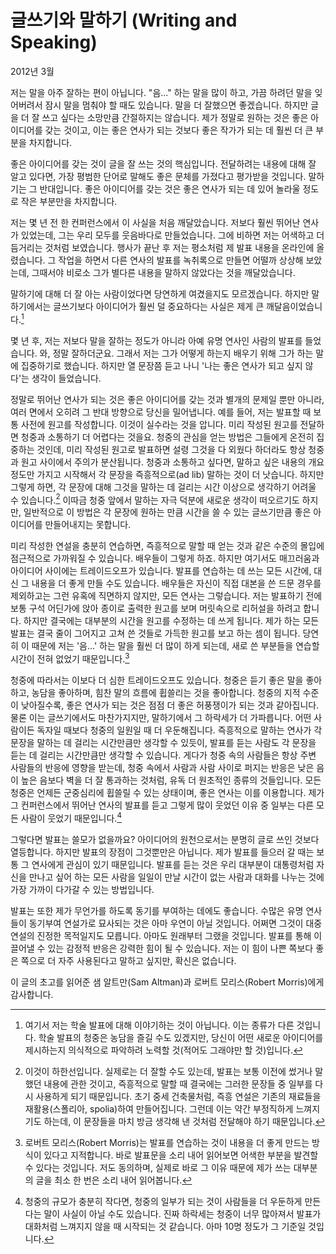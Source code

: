 # 글쓰기와 말하기 (Writing and Speaking)

2012년 3월

저는 말을 아주 잘하는 편이 아닙니다. "음..." 하는 말을 많이 하고, 가끔 하려던 말을 잊어버려서 잠시 말을 멈춰야 할 때도 있습니다. 말을 더 잘했으면 좋겠습니다. 하지만 글을 더 잘 쓰고 싶다는 소망만큼 간절하지는 않습니다. 제가 정말로 원하는 것은 좋은 아이디어를 갖는 것이고, 이는 좋은 연사가 되는 것보다 좋은 작가가 되는 데 훨씬 더 큰 부분을 차지합니다.

좋은 아이디어를 갖는 것이 글을 잘 쓰는 것의 핵심입니다. 전달하려는 내용에 대해 잘 알고 있다면, 가장 평범한 단어로 말해도 좋은 문체를 가졌다고 평가받을 것입니다. 말하기는 그 반대입니다. 좋은 아이디어를 갖는 것은 좋은 연사가 되는 데 있어 놀라울 정도로 작은 부분만을 차지합니다.

저는 몇 년 전 한 컨퍼런스에서 이 사실을 처음 깨달았습니다. 저보다 훨씬 뛰어난 연사가 있었는데, 그는 우리 모두를 웃음바다로 만들었습니다. 그에 비하면 저는 어색하고 더듬거리는 것처럼 보였습니다. 행사가 끝난 후 저는 평소처럼 제 발표 내용을 온라인에 올렸습니다. 그 작업을 하면서 다른 연사의 발표를 녹취록으로 만들면 어떨까 상상해 보았는데, 그때서야 비로소 그가 별다른 내용을 말하지 않았다는 것을 깨달았습니다.

말하기에 대해 더 잘 아는 사람이었다면 당연하게 여겼을지도 모르겠습니다. 하지만 말하기에서는 글쓰기보다 아이디어가 훨씬 덜 중요하다는 사실은 제게 큰 깨달음이었습니다.[^1]

몇 년 후, 저는 저보다 말을 잘하는 정도가 아니라 아예 유명 연사인 사람의 발표를 들었습니다. 와, 정말 잘하더군요. 그래서 저는 그가 어떻게 하는지 배우기 위해 그가 하는 말에 집중하기로 했습니다. 하지만 열 문장쯤 듣고 나니 '나는 좋은 연사가 되고 싶지 않다'는 생각이 들었습니다.

정말로 뛰어난 연사가 되는 것은 좋은 아이디어를 갖는 것과 별개의 문제일 뿐만 아니라, 여러 면에서 오히려 그 반대 방향으로 당신을 밀어냅니다. 예를 들어, 저는 발표할 때 보통 사전에 원고를 작성합니다. 이것이 실수라는 것을 압니다. 미리 작성된 원고를 전달하면 청중과 소통하기 더 어렵다는 것을요. 청중의 관심을 얻는 방법은 그들에게 온전히 집중하는 것인데, 미리 작성된 원고로 발표하면 설령 그것을 다 외웠다 하더라도 항상 청중과 원고 사이에서 주의가 분산됩니다. 청중과 소통하고 싶다면, 말하고 싶은 내용의 개요 정도만 가지고 시작해서 각 문장을 즉흥적으로(ad lib) 말하는 것이 더 낫습니다. 하지만 그렇게 하면, 각 문장에 대해 그것을 말하는 데 걸리는 시간 이상으로 생각하기 어려울 수 있습니다.[^2] 이따금 청중 앞에서 말하는 자극 덕분에 새로운 생각이 떠오르기도 하지만, 일반적으로 이 방법은 각 문장에 원하는 만큼 시간을 쓸 수 있는 글쓰기만큼 좋은 아이디어를 만들어내지는 못합니다.

미리 작성한 연설을 충분히 연습하면, 즉흥적으로 말할 때 얻는 것과 같은 수준의 몰입에 점근적으로 가까워질 수 있습니다. 배우들이 그렇게 하죠. 하지만 여기서도 매끄러움과 아이디어 사이에는 트레이드오프가 있습니다. 발표를 연습하는 데 쓰는 모든 시간에, 대신 그 내용을 더 좋게 만들 수도 있습니다. 배우들은 자신이 직접 대본을 쓴 드문 경우를 제외하고는 그런 유혹에 직면하지 않지만, 모든 연사는 그렇습니다. 저는 발표하기 전에 보통 구석 어딘가에 앉아 종이로 출력한 원고를 보며 머릿속으로 리허설을 하려고 합니다. 하지만 결국에는 대부분의 시간을 원고를 수정하는 데 쓰게 됩니다. 제가 하는 모든 발표는 결국 줄이 그어지고 고쳐 쓴 것들로 가득한 원고를 보고 하는 셈이 됩니다. 당연히 이 때문에 저는 '음...' 하는 말을 훨씬 더 많이 하게 되는데, 새로 쓴 부분들을 연습할 시간이 전혀 없었기 때문입니다.[^3]

청중에 따라서는 이보다 더 심한 트레이드오프도 있습니다. 청중은 듣기 좋은 말을 좋아하고, 농담을 좋아하며, 힘찬 말의 흐름에 휩쓸리는 것을 좋아합니다. 청중의 지적 수준이 낮아질수록, 좋은 연사가 되는 것은 점점 더 좋은 허풍쟁이가 되는 것과 같아집니다. 물론 이는 글쓰기에서도 마찬가지지만, 말하기에서 그 하락세가 더 가파릅니다. 어떤 사람이든 독자일 때보다 청중의 일원일 때 더 우둔해집니다. 즉흥적으로 말하는 연사가 각 문장을 말하는 데 걸리는 시간만큼만 생각할 수 있듯이, 발표를 듣는 사람도 각 문장을 듣는 데 걸리는 시간만큼만 생각할 수 있습니다. 게다가 청중 속의 사람들은 항상 주변 사람들의 반응에 영향을 받는데, 청중 속에서 사람과 사람 사이로 퍼지는 반응은 낮은 음이 높은 음보다 벽을 더 잘 통과하는 것처럼, 유독 더 원초적인 종류의 것들입니다. 모든 청중은 언제든 군중심리에 휩쓸릴 수 있는 상태이며, 좋은 연사는 이를 이용합니다. 제가 그 컨퍼런스에서 뛰어난 연사의 발표를 듣고 그렇게 많이 웃었던 이유 중 일부는 다른 모든 사람이 웃었기 때문입니다.[^4]

그렇다면 발표는 쓸모가 없을까요? 아이디어의 원천으로서는 분명히 글로 쓰인 것보다 열등합니다. 하지만 발표의 장점이 그것뿐만은 아닙니다. 제가 발표를 들으러 갈 때는 보통 그 연사에게 관심이 있기 때문입니다. 발표를 듣는 것은 우리 대부분이 대통령처럼 자신을 만나고 싶어 하는 모든 사람을 일일이 만날 시간이 없는 사람과 대화를 나누는 것에 가장 가까이 다가갈 수 있는 방법입니다.

발표는 또한 제가 무언가를 하도록 동기를 부여하는 데에도 좋습니다. 수많은 유명 연사들이 동기부여 연설가로 묘사되는 것은 아마 우연이 아닐 것입니다. 어쩌면 그것이 대중 연설의 진정한 목적일지도 모릅니다. 아마도 원래부터 그랬을 것입니다. 발표를 통해 이끌어낼 수 있는 감정적 반응은 강력한 힘이 될 수 있습니다. 저는 이 힘이 나쁜 쪽보다 좋은 쪽으로 더 자주 사용된다고 말하고 싶지만, 확신은 없습니다.

이 글의 초고를 읽어준 샘 알트만(Sam Altman)과 로버트 모리스(Robert Morris)에게 감사합니다.

[^1]: 여기서 저는 학술 발표에 대해 이야기하는 것이 아닙니다. 이는 종류가 다른 것입니다. 학술 발표의 청중은 농담을 즐길 수도 있겠지만, 당신이 어떤 새로운 아이디어를 제시하는지 의식적으로 파악하려 노력할 것(적어도 그래야만 할 것)입니다.
[^2]: 이것이 하한선입니다. 실제로는 더 잘할 수도 있는데, 발표는 보통 이전에 썼거나 말했던 내용에 관한 것이고, 즉흥적으로 말할 때 결국에는 그러한 문장들 중 일부를 다시 사용하게 되기 때문입니다. 초기 중세 건축물처럼, 즉흥 연설은 기존의 재료들을 재활용(스폴리아, spolia)하여 만들어집니다. 그런데 이는 약간 부정직하게 느껴지기도 하는데, 이 문장들을 마치 방금 생각해 낸 것처럼 전달해야 하기 때문입니다.
[^3]: 로버트 모리스(Robert Morris)는 발표를 연습하는 것이 내용을 더 좋게 만드는 방식이 있다고 지적합니다. 바로 발표문을 소리 내어 읽어보면 어색한 부분을 발견할 수 있다는 것입니다. 저도 동의하며, 실제로 바로 그 이유 때문에 제가 쓰는 대부분의 글을 최소 한 번은 소리 내어 읽어봅니다.
[^4]: 청중의 규모가 충분히 작다면, 청중의 일부가 되는 것이 사람들을 더 우둔하게 만든다는 말이 사실이 아닐 수도 있습니다. 진짜 하락세는 청중이 너무 많아져서 발표가 대화처럼 느껴지지 않을 때 시작되는 것 같습니다. 아마 10명 정도가 그 기준일 것입니다.